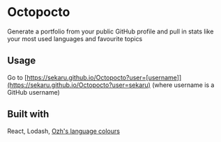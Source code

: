 # Octopocto
Generate a portfolio from your public GitHub profile and pull in stats like your most used languages and favourite topics

## Usage
Go to [https://sekaru.github.io/Octopocto?user=[username]](https://sekaru.github.io/Octopocto?user=sekaru) (where username is a GitHub username)

## Built with
React, Lodash, [Ozh's language colours](https://github.com/ozh/github-colors)